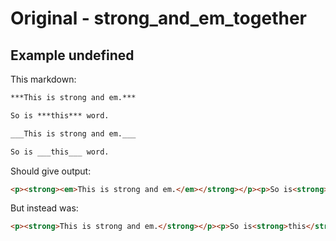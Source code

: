 # Original - strong_and_em_together

## Example undefined

This markdown:

````````````markdown
***This is strong and em.***

So is ***this*** word.

___This is strong and em.___

So is ___this___ word.

````````````

Should give output:

````````````html
<p><strong><em>This is strong and em.</em></strong></p><p>So is<strong><em>this</em></strong>word.</p><p><strong><em>This is strong and em.</em></strong></p><p>So is<strong><em>this</em></strong>word.</p>
````````````

But instead was:

````````````html
<p><strong>This is strong and em.</strong></p><p>So is<strong>this</strong>word.</p><p><strong>This is strong and em.</strong></p><p>So is<strong>this</strong>word.</p>
````````````
